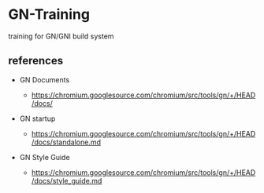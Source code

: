 # GN-Training

training for GN/GNI build system

## references

* GN Documents
  * https://chromium.googlesource.com/chromium/src/tools/gn/+/HEAD/docs/

* GN startup
  * https://chromium.googlesource.com/chromium/src/tools/gn/+/HEAD/docs/standalone.md

* GN Style Guide
  * https://chromium.googlesource.com/chromium/src/tools/gn/+/HEAD/docs/style_guide.md

